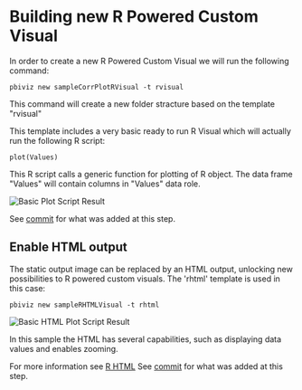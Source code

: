 # Building new R Powered Custom Visual
In order to create a new R Powered Custom Visual we will run the following command:

```
pbiviz new sampleCorrPlotRVisual -t rvisual
```

This command will create a new folder stracture based on the template "rvisual"

This template includes a very basic ready to run R Visual which will actually run the following R script:

```
plot(Values)
```

This R script calls a generic function for plotting of R object. The data frame "Values" will contain columns in "Values" data role.

![Basic Plot Script Result](images/BasicPlot.png)

See [commit](https://github.com/Microsoft/PowerBI-visuals-sampleCorrPlotRVisual/commit/e7d31301bfa0ba9419e67383a9f27ae340e79fee) for what was added at this step.

## Enable HTML output
The static output image can be replaced by an HTML output, unlocking new possibilities to R powered custom visuals.
The 'rhtml' template is used in this case:

```
pbiviz new sampleRHTMLVisual -t rhtml
```
![Basic HTML Plot Script Result](images/BasicHTMLPlot.png)

In this sample the HTML has several capabilities, such as displaying data values and enables zooming.

For more information see [R HTML](CreateRHTML.md)
See [commit](https://github.com/Microsoft/PowerBI-visuals-tools/commit/3e03b7595c69929716772e4f58f192d08e103619) for what was added at this step.
